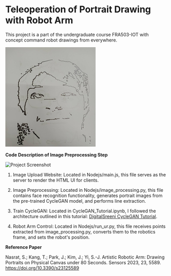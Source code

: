 # Teleoperation of Portrait Drawing with Robot Arm

This project is a part of the undergraduate course FRA503-IOT with concept command robot drawings from everywhere.

![Project Screenshot](Nodejs/Processed_image/guildline8.png)

**Code Description of Image Preprocessing Step**

![Project Screenshot](https://suparach3.wordpress.com/wp-content/uploads/2024/01/screenshot-2024-01-15-005742.png?w=1024)

1. Image Upload Website: Located in Nodejs/main.js, this file serves as the server to render the HTML UI for clients.

2. Image Preprocessing: Located in Nodejs/image_processing.py, this file contains face recognition functionality, generates portrait images from the pre-trained CycleGAN model, and performs line extraction.

3. Train CycleGAN: Located in CycleGAN_Tutorial.ipynb, I followed the architecture outlined in this tutorial: [DigitalSreeni CycleGAN Tutorial](https://www.youtube.com/watch?v=VzIO5_R9XEM&ab_channel=DigitalSreeni).

4. Robot Arm Control: Located in Nodejs/run_ur.py, this file receives points extracted from image_processing.py, converts them to the robotics frame, and sets the robot's position.


**Reference Paper**

Nasrat, S.; Kang, T.; Park, J.; Kim, J.; Yi, S.-J. Artistic Robotic Arm: Drawing Portraits on Physical Canvas under 80 Seconds. Sensors 2023, 23, 5589. https://doi.org/10.3390/s23125589


